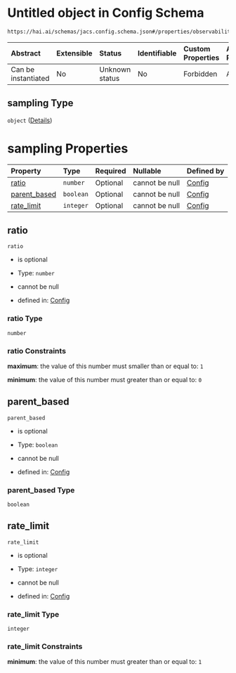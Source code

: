 # Untitled object in Config Schema

```txt
https://hai.ai/schemas/jacs.config.schema.json#/properties/observability/properties/tracing/properties/sampling
```



| Abstract            | Extensible | Status         | Identifiable | Custom Properties | Additional Properties | Access Restrictions | Defined In                                                                                |
| :------------------ | :--------- | :------------- | :----------- | :---------------- | :-------------------- | :------------------ | :---------------------------------------------------------------------------------------- |
| Can be instantiated | No         | Unknown status | No           | Forbidden         | Allowed               | none                | [jacs.config.schema.json\*](../../schemas/jacs.config.schema.json "open original schema") |

## sampling Type

`object` ([Details](jacs-properties-observability-properties-tracing-properties-sampling.md))

# sampling Properties

| Property                       | Type      | Required | Nullable       | Defined by                                                                                                                                                                                                                                          |
| :----------------------------- | :-------- | :------- | :------------- | :-------------------------------------------------------------------------------------------------------------------------------------------------------------------------------------------------------------------------------------------------- |
| [ratio](#ratio)                | `number`  | Optional | cannot be null | [Config](jacs-properties-observability-properties-tracing-properties-sampling-properties-ratio.md "https://hai.ai/schemas/jacs.config.schema.json#/properties/observability/properties/tracing/properties/sampling/properties/ratio")               |
| [parent\_based](#parent_based) | `boolean` | Optional | cannot be null | [Config](jacs-properties-observability-properties-tracing-properties-sampling-properties-parent_based.md "https://hai.ai/schemas/jacs.config.schema.json#/properties/observability/properties/tracing/properties/sampling/properties/parent_based") |
| [rate\_limit](#rate_limit)     | `integer` | Optional | cannot be null | [Config](jacs-properties-observability-properties-tracing-properties-sampling-properties-rate_limit.md "https://hai.ai/schemas/jacs.config.schema.json#/properties/observability/properties/tracing/properties/sampling/properties/rate_limit")     |

## ratio



`ratio`

* is optional

* Type: `number`

* cannot be null

* defined in: [Config](jacs-properties-observability-properties-tracing-properties-sampling-properties-ratio.md "https://hai.ai/schemas/jacs.config.schema.json#/properties/observability/properties/tracing/properties/sampling/properties/ratio")

### ratio Type

`number`

### ratio Constraints

**maximum**: the value of this number must smaller than or equal to: `1`

**minimum**: the value of this number must greater than or equal to: `0`

## parent\_based



`parent_based`

* is optional

* Type: `boolean`

* cannot be null

* defined in: [Config](jacs-properties-observability-properties-tracing-properties-sampling-properties-parent_based.md "https://hai.ai/schemas/jacs.config.schema.json#/properties/observability/properties/tracing/properties/sampling/properties/parent_based")

### parent\_based Type

`boolean`

## rate\_limit



`rate_limit`

* is optional

* Type: `integer`

* cannot be null

* defined in: [Config](jacs-properties-observability-properties-tracing-properties-sampling-properties-rate_limit.md "https://hai.ai/schemas/jacs.config.schema.json#/properties/observability/properties/tracing/properties/sampling/properties/rate_limit")

### rate\_limit Type

`integer`

### rate\_limit Constraints

**minimum**: the value of this number must greater than or equal to: `1`
